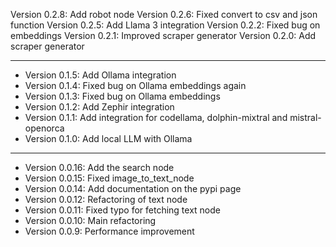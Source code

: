 Version 0.2.8: Add robot node
Version 0.2.6: Fixed convert to csv and json function
Version 0.2.5: Add Llama 3 integration
Version 0.2.2: Fixed bug on embeddings
Version 0.2.1: Improved scraper generator
Version 0.2.0: Add scraper generator
***
* Version 0.1.5: Add Ollama integration
* Version 0.1.4: Fixed bug on Ollama embeddings again
* Version 0.1.3: Fixed bug on Ollama embeddings
* Version 0.1.2: Add Zephir integration
* Version 0.1.1: Add integration for codellama, dolphin-mixtral and mistral-openorca
* Version 0.1.0: Add local LLM with Ollama
***
* Version 0.0.16: Add the search node
* Version 0.0.15: Fixed image_to_text_node
* Version 0.0.14: Add documentation on the pypi page 
* Version 0.0.12: Refactoring of text node
* Version 0.0.11: Fixed typo for fetching text node
* Version 0.0.10: Main refactoring
* Version 0.0.9: Performance improvement